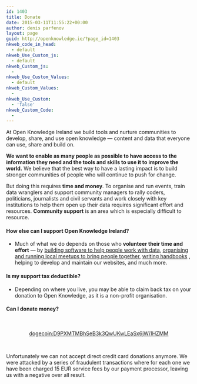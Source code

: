 ```yaml
---
id: 1403
title: Donate
date: 2015-03-11T11:55:22+00:00
author: denis parfenov
layout: page
guid: http://openknowledge.ie/?page_id=1403
nkweb_code_in_head:
  - default
nkweb_Use_Custom_js:
  - default
nkweb_Custom_js:
  - 
nkweb_Use_Custom_Values:
  - default
nkweb_Custom_Values:
  - 
nkweb_Use_Custom:
  - 'false'
nkweb_Custom_Code:
  - 
---
```

At Open Knowledge Ireland we build tools and nurture communities to develop, share, and use open knowledge — content and data that everyone can use, share and build on.

**We want to enable as many people as possible to have access to the information they need and the tools and skills to use it to improve the world.** We believe that the best way to have a lasting impact is to build stronger communities of people who will continue to push for change.

But doing this requires **time and money**. To organise and run events, train data wranglers and support community managers to rally coders, politicians, journalists and civil servants and work closely with key institutions to help them open up their data requires significant effort and resources. **Community support** is an area which is especially difficult to resource.

#### How else can I support Open Knowledge Ireland?

  * Much of what we do depends on those who **volunteer their time and effort** &#8212; by <a href="http://openknowledge.ie/projects/" target="_blank">building software to help people work with data</a>, <a href="https://ti.to/open-knowledge-ireland" target="_blank">organising and running local meetups to bring people together</a>, [writing handbooks](https://booksprint.hackpad.com/README-FIRST-Jr.-Cycle-Short-Course-5ptUVQwGyMO) , helping to develop and maintain our websites, and much more.

#### Is my support tax deductible?

  * Depending on where you live, you may be able to claim back tax on your donation to Open Knowledge, as it is a non-profit organisation.

#### Can I donate money?

&nbsp;

<p style="text-align: center;">
  <a href="dogecoin:D9PXMTMBhSeB3k3QwUKwLEaSx6jWi1HZMM"> dogecoin:D9PXMTMBhSeB3k3QwUKwLEaSx6jWi1HZMM</a>
</p>

&nbsp;

Unfortunately we can not accept direct credit card donations anymore. We were attacked by a series of fraudulent transactions where for each one we have been charged 15 EUR service fees by our payment processor, leaving us with a negative over all result.
